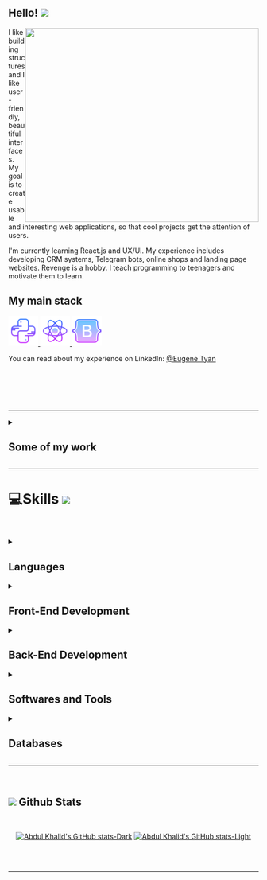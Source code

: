 ## Hello! <img src="https://media.giphy.com/media/hvRJCLFzcasrR4ia7z/giphy.gif" width="25px">

<img align="right" width="470" height="390" src="https://github.com/jonotyan/jonotyan/blob/main/images/bio.png">



I like building structures and I like user-friendly, beautiful interfaces. 
My goal is to create usable and interesting web applications, so that cool projects get the attention of users.

I'm currently learning React.js and UX/UI.
My experience includes developing CRM systems, Telegram bots, online shops and landing page websites.
Revenge is a hobby. I teach programming to teenagers and motivate them to learn.

## My main stack

<a href="https://www.python.org/" target="_blank" rel="noreferrer"> 
<img src="./icons/python.svg" alt="python" width="60" height="60"/> </a>
<a href="https://react.dev/" target="_blank" rel="noreferrer"> 
<img src="./icons/react.svg" alt="react" width="60" height="60"/> </a>
<a href="https://react-bootstrap.netlify.app/" target="_blank" rel="noreferrer"> 
<img src="./icons/bootstrap.svg" alt="bootstrap" width="60" height="60"/> </a>

<br>

You can read about my experience on LinkedIn:
[@Eugene Tyan](https://www.linkedin.com/in/eugene-tyan/)


<br><br><br><br>

---

<details><summary><h2>Some of my work</h2></summary>

   1. First
   2. Second
   3. etc

</details>

---

# 💻Skills <img src = "https://media2.giphy.com/media/QssGEmpkyEOhBCb7e1/giphy.gif?cid=ecf05e47a0n3gi1bfqntqmob8g9aid1oyj2wr3ds3mg700bl&rid=giphy.gif" width = 5%> 
<br>

<p align="center">

<details><summary><h2>Languages</h2></summary>

   ![Python](https://img.shields.io/badge/Python-3776AB.svg?style=for-the-badge&logo=Python&logoColor=white)&nbsp;
   ![JavaScript](https://img.shields.io/badge/JavaScript-F7DF1E.svg?style=for-the-badge&logo=JavaScript&logoColor=black)&nbsp;

</details>

<details><summary><h2>Front-End Development</h2></summary>

   ![HTML](https://img.shields.io/badge/HTML5-E34F26.svg?style=for-the-badge&logo=HTML5&logoColor=white)&nbsp;
   ![CSS](https://img.shields.io/badge/CSS3-1572B6.svg?style=for-the-badge&logo=CSS3&logoColor=white)&nbsp;

   <br>
   
   ![Bootstrap](https://img.shields.io/badge/Bootstrap-7952B3.svg?style=for-the-badge&logo=Bootstrap&logoColor=white)&nbsp;
   ![React](https://img.shields.io/badge/React-61DAFB.svg?style=for-the-badge&logo=React&logoColor=black)&nbsp;
   ![VueJS](https://img.shields.io/badge/Vue.js-4FC08D.svg?style=for-the-badge&logo=vuedotjs&logoColor=white)&nbsp;

   <br>
   
   ![Vuetify](![React]()&nbsp;)&nbsp;
   ![jQuery](https://img.shields.io/badge/jQuery-0769AD.svg?style=for-the-badge&logo=jQuery&logoColor=white)&nbsp;

</details>

<details><summary><h2>Back-End Development</h2></summary>

   ![Django](https://img.shields.io/badge/Django-092E20.svg?style=for-the-badge&logo=Django&logoColor=white)&nbsp;
   ![ASP.NET]()&nbsp;
   ![Express.js](https://img.shields.io/badge/Express-000000.svg?style=for-the-badge&logo=Express&logoColor=white)&nbsp;

</details>

<details><summary><h2>Softwares and Tools</h2></summary>

   ![NumPy](https://img.shields.io/badge/NumPy-013243.svg?style=for-the-badge&logo=NumPy&logoColor=white)&nbsp;
   ![Pandas](https://img.shields.io/badge/pandas-150458.svg?style=for-the-badge&logo=pandas&logoColor=white)&nbsp;
   ![OpenCV](https://img.shields.io/badge/OpenCV-5C3EE8.svg?style=for-the-badge&logo=OpenCV&logoColor=white)&nbsp;

   <br>
   
   ![Open server]()&nbsp;

   <br>
   
   ![Ubuntu](https://img.shields.io/badge/Ubuntu-E95420.svg?style=for-the-badge&logo=Ubuntu&logoColor=white)&nbsp;
   ![Windows](https://img.shields.io/badge/Windows%20Terminal-4D4D4D.svg?style=for-the-badge&logo=Windows-Terminal&logoColor=white)&nbsp;

   <br>
   
   ![Figma](https://img.shields.io/badge/Figma-F24E1E.svg?style=for-the-badge&logo=Figma&logoColor=white)&nbsp;

   <br>
   
   ![GIT](https://img.shields.io/badge/Git-F05032.svg?style=for-the-badge&logo=Git&logoColor=white)&nbsp;
   ![Jira](https://img.shields.io/badge/Jira-0052CC.svg?style=for-the-badge&logo=Jira&logoColor=white)&nbsp;

   <br>
   
   ![Docker](https://img.shields.io/badge/Docker-2496ED.svg?style=for-the-badge&logo=Docker&logoColor=white)&nbsp;
   ![NGINX](https://img.shields.io/badge/NGINX-009639.svg?style=for-the-badge&logo=NGINX&logoColor=white)&nbsp;

   <br>
   
   ![GPT API]()&nbsp;
   ![Photoshop](https://img.shields.io/badge/Adobe%20Photoshop-31A8FF.svg?style=for-the-badge&logo=Adobe-Photoshop&logoColor=white)&nbsp;

</details>

<details><summary><h2>Databases</h2></summary>

   ![MS SQL Server](https://img.shields.io/badge/Microsoft%20SQL%20Server-CC2927.svg?style=for-the-badge&logo=Microsoft-SQL-Server&logoColor=white)&nbsp;
   ![PostgreSQL](https://img.shields.io/badge/PostgreSQL-4169E1.svg?style=for-the-badge&logo=PostgreSQL&logoColor=white)&nbsp; <br>
   ![SQLite](https://img.shields.io/badge/SQLite-003B57.svg?style=for-the-badge&logo=SQLite&logoColor=white)&nbsp;
   ![MongoDB](https://img.shields.io/badge/MongoDB-47A248.svg?style=for-the-badge&logo=MongoDB&logoColor=white)&nbsp;

</details>

-----

<br>


## <img src="https://media.giphy.com/media/iY8CRBdQXODJSCERIr/giphy.gif" width="35"><b> Github Stats </b>
<br>

<div align="center">

[![Abdul Khalid's GitHub stats-Dark](https://github-readme-stats.vercel.app/api?username=0xabdulkhalid&show_icons=true&theme=dark#gh-dark-mode-only)](https://github.com/anuraghazra/github-readme-stats#gh-dark-mode-only)
[![Abdul Khalid's GitHub stats-Light](https://github-readme-stats.vercel.app/api?username=0xabdulkhalid&show_icons=true&theme=default#gh-light-mode-only)](https://github.com/anuraghazra/github-readme-stats#gh-light-mode-only)

</div>

<br>
<br>

-----
              


